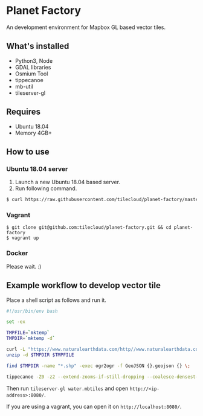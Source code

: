 # Planet Factory

An development environment for Mapbox GL based vector tiles.

## What's installed

* Python3, Node
* GDAL libraries
* Osmium Tool
* tippecanoe
* mb-util
* tileserver-gl

## Requires

* Ubuntu 18.04
 * Memory 4GB+

## How to use

### Ubuntu 18.04 server

1. Launch a new Ubuntu 18.04 based server.
2. Run following command.

```bash
$ curl https://raw.githubusercontent.com/tilecloud/planet-factory/master/bin/setup.sh | bash
```

### Vagrant

```
$ git clone git@github.com:tilecloud/planet-factory.git && cd planet-factory
$ vagrant up
```

### Docker

Please wait. :)

## Example workflow to develop vector tile

Place a shell script as follows and run it.

```bash
#!/usr/bin/env bash

set -ex

TMPFILE=`mktemp`
TMPDIR=`mktemp -d`

curl -L "https://www.naturalearthdata.com/http//www.naturalearthdata.com/download/110m/physical/110m_physical.zip" -o $TMPFILE
unzip -d $TMPDIR $TMPFILE

find $TMPDIR -name "*.shp" -exec ogr2ogr -f GeoJSON {}.geojson {} \;

tippecanoe -Z0 -z2 --extend-zooms-if-still-dropping --coalesce-densest-as-needed -l water -o water.mbtiles $TMPDIR/ne_110m_ocean.shp.geojson $TMPDIR/ne_110m_lakes.shp.geojson --force
```

Then run `tileserver-gl water.mbtiles` and open `http://<ip-address>:8080/`.

If you are using a vagrant, you can open it on `http://localhost:8080/`.